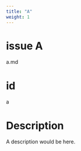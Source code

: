 ```yaml
---
title: "A"
weight: 1
---
```


# issue A

a.md

# id

a

# Description

A description would be here.


